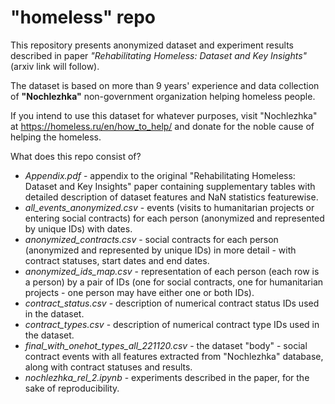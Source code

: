 # "homeless" repo
This repository presents anonymized dataset and experiment results described in paper *"Rehabilitating Homeless: Dataset and Key Insights"* (arxiv link will follow).

The dataset is based on more than 9 years' experience and data collection of **"Nochlezhka"** non-government organization helping homeless people.

If you intend to use this dataset for whatever purposes, visit "Nochlezhka" at https://homeless.ru/en/how_to_help/ and donate for the noble cause of helping the homeless.

What does this repo consist of?
* *Appendix.pdf* - appendix to the original "Rehabilitating Homeless: Dataset and Key Insights" paper containing supplementary tables with detailed description of dataset features and NaN statistics featurewise.
* *all_events_anonymized.csv* - events (visits to humanitarian projects or entering social contracts) for each person (anonymized and represented by unique IDs) with dates.
* *anonymized_contracts.csv* - social contracts for each person (anonymized and represented by unique IDs) in more detail - with contract statuses, start dates and end dates.
* *anonymized_ids_map.csv* - representation of each person (each row is a person) by a pair of IDs (one for social contracts, one for humanitarian projects - one person may have either one or both IDs).
* *contract_status.csv* - description of numerical contract status IDs used in the dataset.
* *contract_types.csv* - description of numerical contract type IDs used in the dataset.
* *final_with_onehot_types_all_221120.csv* - the dataset "body" - social contract events with all features extracted from "Nochlezhka" database, along with contract statuses and results.
* *nochlezhka_rel_2.ipynb* - experiments described in the paper, for the sake of reproducibility.

